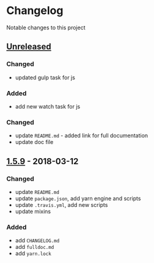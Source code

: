 # Changelog

Notable changes to this project

## [Unreleased]

### Changed

- updated gulp task for js

### Added

- add new watch task for js

### Changed

- update `README.md` - added link for full documentation
- update doc file

## [1.5.9] - 2018-03-12

### Changed

- update `README.md`
- update `package.json`, add yarn engine and scripts
- update `.travis.yml`, add new scripts
- update mixins

### Added

- add `CHANGELOG.md`
- add `fulldoc.md`
- add `yarn.lock`

[Unreleased]: https://github.com/deeppines/frontend-template/tree/dev
[1.5.9]: https://github.com/deeppines/frontend-template/releases/tag/1.5.9
